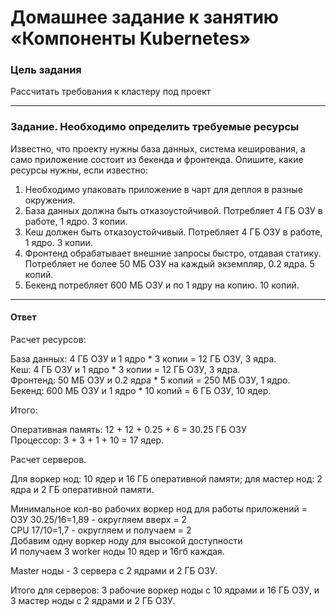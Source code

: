 # Домашнее задание к занятию «Компоненты Kubernetes»

### Цель задания

Рассчитать требования к кластеру под проект

------

### Задание. Необходимо определить требуемые ресурсы
Известно, что проекту нужны база данных, система кеширования, а само приложение состоит из бекенда и фронтенда. Опишите, какие ресурсы нужны, если известно:

1. Необходимо упаковать приложение в чарт для деплоя в разные окружения. 
2. База данных должна быть отказоустойчивой. Потребляет 4 ГБ ОЗУ в работе, 1 ядро. 3 копии. 
3. Кеш должен быть отказоустойчивый. Потребляет 4 ГБ ОЗУ в работе, 1 ядро. 3 копии. 
4. Фронтенд обрабатывает внешние запросы быстро, отдавая статику. Потребляет не более 50 МБ ОЗУ на каждый экземпляр, 0.2 ядра. 5 копий. 
5. Бекенд потребляет 600 МБ ОЗУ и по 1 ядру на копию. 10 копий.

----

#### Ответ


Расчет ресурсов:

   База данных: 4 ГБ ОЗУ и 1 ядро * 3 копии = 12 ГБ ОЗУ, 3 ядра.  
   Кеш: 4 ГБ ОЗУ и 1 ядро * 3 копии = 12 ГБ ОЗУ, 3 ядра.  
   Фронтенд: 50 МБ ОЗУ и 0.2 ядра * 5 копий = 250 МБ ОЗУ, 1 ядро.  
   Бекенд: 600 МБ ОЗУ и 1 ядро * 10 копий = 6 ГБ ОЗУ, 10 ядер. 
   
Итого: 

   Оперативная память: 12 + 12 + 0.25 + 6 = 30.25 ГБ ОЗУ  
   Процессор: 3 + 3  + 1  + 10 = 17 ядер.

Расчет серверов.

Для воркер нод: 10 ядер и 16 ГБ оперативной памяти; для мастер нод: 2 ядра и 2 ГБ оперативной памяти.  

Минимальное кол-во рабочих воркер нод для работы приложений =   
ОЗУ 30.25/16=1,89 - округляем вверх = 2  
CPU 17/10=1,7 - округляем и получаем = 2  
Добавим одну воркер ноду для высокой доступности  
И получаем 3 worker ноды 10 ядер и 16гб каждая.  

Master ноды - 3 сервера с 2 ядрами и 2 ГБ ОЗУ.  

Итого для серверов: 3 рабочие воркер ноды с 10 ядрами и 16 ГБ ОЗУ, и 3 мастер ноды с 2 ядрами и 2 ГБ ОЗУ. 

